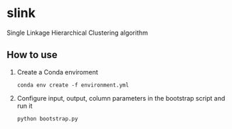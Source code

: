 # slink
Single Linkage Hierarchical Clustering algorithm


## How to use

1. Create a Conda enviroment
   
    ```shell
    conda env create -f environment.yml
    ```

2. Configure input, output, column parameters in the bootstrap script and run it

    ```shell
    python bootstrap.py
    ```

